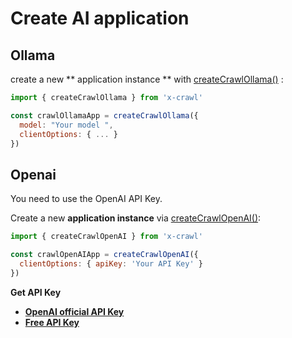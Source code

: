 # Create AI application

## Ollama

create a new ** application instance ** with [createCrawlOllama()](/cn/api/create-crawl-ollama#createxcrawlollama) :

```js
import { createCrawlOllama } from 'x-crawl'

const crawlOllamaApp = createCrawlOllama({
  model: "Your model ",
  clientOptions: { ... }
})
```

## Openai

You need to use the OpenAI API Key.

Create a new **application instance** via [createCrawlOpenAI()](/api/create-crawl-openai#createxcrawlopenai):

```js
import { createCrawlOpenAI } from 'x-crawl'

const crawlOpenAIApp = createCrawlOpenAI({
  clientOptions: { apiKey: 'Your API Key' }
})
```

**Get API Key**

- **[OpenAI official API Key](https://platform.openai.com/api-keys)**
- **[Free API Key](https://github.com/chatanywhere/GPT_API_free)**
